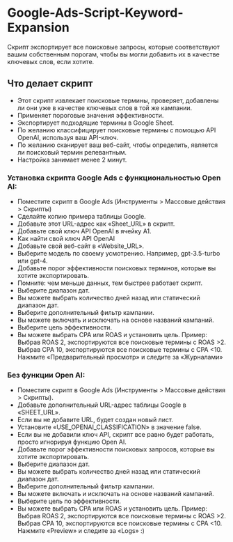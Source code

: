 # Google-Ads-Script-Keyword-Expansion
Скрипт экспортирует все поисковые запросы, которые соответствуют вашим собственным порогам, чтобы вы могли добавить их в качестве ключевых слов, если хотите.

## Что делает скрипт
* Этот скрипт извлекает поисковые термины, проверяет, добавлены ли они уже в качестве ключевых слов
в той же кампании.
* Применяет пороговые значения эффективности.
* Экспортирует подходящие термины в Google Sheet. 
* По желанию классифицирует поисковые термины с помощью API OpenAI, используя ваш API-ключ.
* По желанию сканирует ваш веб-сайт, чтобы определить, является ли поисковый термин релевантным.
* Настройка занимает менее 2 минут.

### Установка скрипта Google Ads с функциональностью Open AI:

* Поместите скрипт в Google Ads (Инструменты > Массовые действия > Скрипты)
* Сделайте копию примера таблицы Google.
* Добавьте этот URL-адрес как «Sheet_URL» в скрипт.
* Добавьте свой ключ API OpenAI в ячейку A1.
* Как найти свой ключ API OpenAI
* Добавьте свой веб-сайт в «Website_URL».
* Выберите модель по своему усмотрению.
Например, gpt-3.5-turbo или gpt-4.
* Добавьте порог эффективности поисковых терминов, которые вы хотите экспортировать.
* Помните: чем меньше данных, тем быстрее работает скрипт.
* Выберите диапазон дат.
* Вы можете выбрать количество дней назад или статический диапазон дат.
* Выберите дополнительный фильтр кампании.
* Вы можете включать и исключать на основе названий кампаний.
* Выберите цель эффективности.
* Вы можете выбрать CPA или ROAS и установить цель.
Пример:
Выбрав ROAS 2, экспортируются все поисковые термины с ROAS >2.
Выбрав CPA 10, экспортируются все поисковые термины с CPA <10.
Нажмите «Предварительный просмотр» и следите за «Журналами»

### Без функции Open AI:

* Поместите скрипт в Google Ads (Инструменты > Массовые действия > Скрипты).
* Добавьте дополнительный URL-адрес таблицы Google в «SHEET_URL».
* Если вы не добавите URL, будет создан новый лист.
* Установите «USE_OPENAI_CLASSIFICATION» в значение false.
* Если вы не добавили ключ API, скрипт все равно будет работать, просто игнорируя функцию Open AI.
* Добавьте порог эффективности поисковых запросов, которые вы хотите экспортировать.
* Выберите диапазон дат.
* Вы можете выбрать количество дней назад или статический диапазон дат.
* Выберите дополнительный фильтр кампании.
* Вы можете включать и исключать на основе названий кампаний.
* Выберите цель по эффективности.
* Вы можете выбрать CPA или ROAS и установить цель.
Пример:
Выбрав ROAS 2, экспортируются все поисковые термины с ROAS >2.
Выбрав CPA 10, экспортируются все поисковые термины с CPA <10.
Нажмите «Preview» и следите за «Logs» :)



